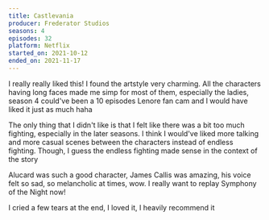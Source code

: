 ```yaml
---
title: Castlevania
producer: Frederator Studios
seasons: 4
episodes: 32
platform: Netflix
started_on: 2021-10-12
ended_on: 2021-11-17
---
```


I really really liked this! I found the artstyle very charming. All the characters having long faces made me simp for most of them, especially the ladies, season 4 could've been a 10 episodes Lenore fan cam and I would have liked it just as much haha

The only thing that I didn't like is that I felt like there was a bit too much fighting, especially in the later seasons. I think I would've liked more talking and more casual scenes between the characters instead of endless fighting. Though, I guess the endless fighting made sense in the context of the story

Alucard was such a good character, James Callis was amazing, his voice felt so sad, so melancholic at times, wow. I really want to replay Symphony of the Night now!

I cried a few tears at the end, I loved it, I heavily recommend it
